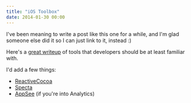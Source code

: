 ```yaml
---
title: "iOS Toolbox"
date: 2014-01-30 00:00
---
```


<import><p>I've been meaning to write a post like this one for a while, and I'm glad someone else did it so I can just link to it, instead :)</p>

<p>Here's a <a href="http://edsancha.com/blog/2014/01/28/whats-in-my-iOS-toolbox.html">great writeup</a> of tools that developers should be at least familiar with. </p>

<p>I'd add a few things:</p>

<ul>
<li><a href="https://github.com/ReactiveCocoa/ReactiveCocoa">ReactiveCocoa</a></li>
<li><a href="https://github.com/specta/specta">Specta</a></li>
<li>
<a href="http://www.appsee.com">AppSee</a> (if you're into Analytics)</li>
</ul></import>

<!-- more -->

